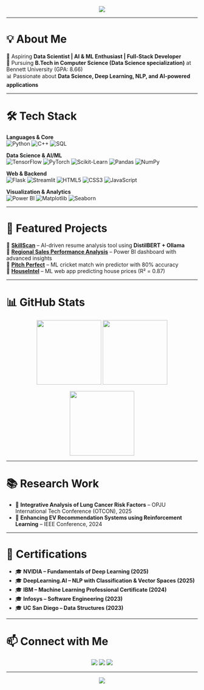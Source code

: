 <!-- Banner -->
<p align="center">
  <img src="https://capsule-render.vercel.app/api?type=waving&color=0:00c6ff,100:0072ff&height=200&section=header&text=Hi%20I'm%20Daksh%20Rawat%20👋&fontSize=40&fontColor=ffffff&animation=fadeIn&fontAlignY=35"/>
</p>

---

# 💡 About Me  
🎯 Aspiring **Data Scientist | AI & ML Enthusiast | Full-Stack Developer**  
📍 Pursuing **B.Tech in Computer Science (Data Science specialization)** at Bennett University (GPA: 8.66)  
📊 Passionate about **Data Science, Deep Learning, NLP, and AI-powered applications**  

---

# 🛠️ Tech Stack  

**Languages & Core**  
![Python](https://img.shields.io/badge/Python-3670A0?style=for-the-badge&logo=python&logoColor=ffdd54) 
![C++](https://img.shields.io/badge/C++-00599C?style=for-the-badge&logo=c%2B%2B&logoColor=white) 
![SQL](https://img.shields.io/badge/SQL-336791?style=for-the-badge&logo=postgresql&logoColor=white)  

**Data Science & AI/ML**  
![TensorFlow](https://img.shields.io/badge/TensorFlow-FF6F00?style=for-the-badge&logo=tensorflow&logoColor=white)
![PyTorch](https://img.shields.io/badge/PyTorch-EE4C2C?style=for-the-badge&logo=pytorch&logoColor=white)
![Scikit-Learn](https://img.shields.io/badge/Scikit--Learn-F7931E?style=for-the-badge&logo=scikitlearn&logoColor=white)
![Pandas](https://img.shields.io/badge/Pandas-150458?style=for-the-badge&logo=pandas&logoColor=white)
![NumPy](https://img.shields.io/badge/NumPy-013243?style=for-the-badge&logo=numpy&logoColor=white)  

**Web & Backend**  
![Flask](https://img.shields.io/badge/Flask-000000?style=for-the-badge&logo=flask&logoColor=white)
![Streamlit](https://img.shields.io/badge/Streamlit-FF4B4B?style=for-the-badge&logo=streamlit&logoColor=white)
![HTML5](https://img.shields.io/badge/HTML5-E34F26?style=for-the-badge&logo=html5&logoColor=white)
![CSS3](https://img.shields.io/badge/CSS3-1572B6?style=for-the-badge&logo=css3&logoColor=white)
![JavaScript](https://img.shields.io/badge/JavaScript-F7DF1E?style=for-the-badge&logo=javascript&logoColor=black)  

**Visualization & Analytics**  
![Power BI](https://img.shields.io/badge/Power%20BI-F2C811?style=for-the-badge&logo=powerbi&logoColor=black)
![Matplotlib](https://img.shields.io/badge/Matplotlib-11557c?style=for-the-badge&logo=plotly&logoColor=white)
![Seaborn](https://img.shields.io/badge/Seaborn-76b900?style=for-the-badge&logo=python&logoColor=white)  

---

# 📌 Featured Projects  

🔹 **[SkillScan](https://github.com/DAKSHRAWAT7775/SkillScan)** – AI-driven resume analysis tool using **DistilBERT + Ollama**  
🔹 **[Regional Sales Performance Analysis](https://github.com/DAKSHRAWAT7775/Regional-Sales-Performance-Analysis)** – Power BI dashboard with advanced insights  
🔹 **[Pitch Perfect](https://github.com/DAKSHRAWAT7775/Pitch-Perfect)** – ML cricket match win predictor with 80% accuracy  
🔹 **[HouseIntel](https://github.com/DAKSHRAWAT7775/HouseIntel)** – ML web app predicting house prices (R² = 0.87)  

---

# 📊 GitHub Stats  

<p align="center">
  <img src="https://github-readme-stats.vercel.app/api?username=DAKSHRAWAT7775&show_icons=true&theme=tokyonight&count_private=true" height="170"/>
  <img src="https://github-readme-stats.vercel.app/api/top-langs/?username=DAKSHRAWAT7775&layout=compact&theme=tokyonight" height="170"/>
</p>

<p align="center">
  <img src="https://github-readme-streak-stats.herokuapp.com/?user=DAKSHRAWAT7775&theme=tokyonight" height="170"/>
</p>

---

# 📚 Research Work  
- 📖 **Integrative Analysis of Lung Cancer Risk Factors** – OPJU International Tech Conference (OTCON), 2025  
- 📖 **Enhancing EV Recommendation Systems using Reinforcement Learning** – IEEE Conference, 2024  

---

# 🏅 Certifications  
- 🎓 **NVIDIA – Fundamentals of Deep Learning (2025)**  
- 🎓 **DeepLearning.AI – NLP with Classification & Vector Spaces (2025)**  
- 🎓 **IBM – Machine Learning Professional Certificate (2024)**  
- 🎓 **Infosys – Software Engineering (2023)**  
- 🎓 **UC San Diego – Data Structures (2023)**  

---

# 📫 Connect with Me  

<p align="center">
  <a href="https://www.linkedin.com/in/daksh-rawat"><img src="https://img.shields.io/badge/LinkedIn-0e76a8?style=for-the-badge&logo=linkedin&logoColor=white"/></a>
  <a href="mailto:dakshrawat7775@gmail.com"><img src="https://img.shields.io/badge/Email-D14836?style=for-the-badge&logo=gmail&logoColor=white"/></a>
  <a href="https://github.com/DAKSHRAWAT7775"><img src="https://img.shields.io/badge/GitHub-171515?style=for-the-badge&logo=github&logoColor=white"/></a>
</p>

---

<p align="center">
  <img src="https://capsule-render.vercel.app/api?type=waving&color=0:0072ff,100:00c6ff&height=120&section=footer"/>
</p>
